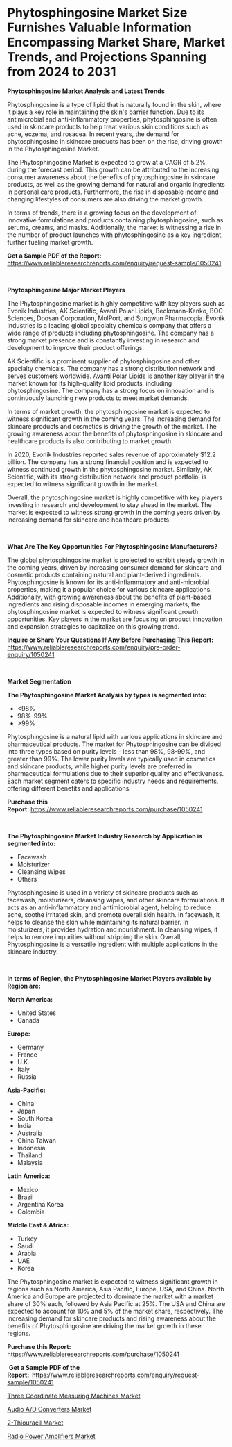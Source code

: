 <p><h1>Phytosphingosine Market Size Furnishes Valuable Information Encompassing Market Share, Market Trends, and Projections Spanning from 2024 to 2031</h1></p><p><strong>Phytosphingosine Market Analysis and Latest Trends</strong></p>
<p><p>Phytosphingosine is a type of lipid that is naturally found in the skin, where it plays a key role in maintaining the skin's barrier function. Due to its antimicrobial and anti-inflammatory properties, phytosphingosine is often used in skincare products to help treat various skin conditions such as acne, eczema, and rosacea. In recent years, the demand for phytosphingosine in skincare products has been on the rise, driving growth in the Phytosphingosine Market.</p><p>The Phytosphingosine Market is expected to grow at a CAGR of 5.2% during the forecast period. This growth can be attributed to the increasing consumer awareness about the benefits of phytosphingosine in skincare products, as well as the growing demand for natural and organic ingredients in personal care products. Furthermore, the rise in disposable income and changing lifestyles of consumers are also driving the market growth.</p><p>In terms of trends, there is a growing focus on the development of innovative formulations and products containing phytosphingosine, such as serums, creams, and masks. Additionally, the market is witnessing a rise in the number of product launches with phytosphingosine as a key ingredient, further fueling market growth.</p></p>
<p><strong>Get a Sample PDF of the Report:&nbsp;</strong> <a href="https://www.reliableresearchreports.com/enquiry/request-sample/1050241">https://www.reliableresearchreports.com/enquiry/request-sample/1050241</a></p>
<p>&nbsp;</p>
<p><strong>Phytosphingosine Major Market Players</strong></p>
<p><p>The Phytosphingosine market is highly competitive with key players such as Evonik Industries, AK Scientific, Avanti Polar Lipids, Beckmann-Kenko, BOC Sciences, Doosan Corporation, MolPort, and Sungwun Pharmacopia. Evonik Industries is a leading global specialty chemicals company that offers a wide range of products including phytosphingosine. The company has a strong market presence and is constantly investing in research and development to improve their product offerings.</p><p>AK Scientific is a prominent supplier of phytosphingosine and other specialty chemicals. The company has a strong distribution network and serves customers worldwide. Avanti Polar Lipids is another key player in the market known for its high-quality lipid products, including phytosphingosine. The company has a strong focus on innovation and is continuously launching new products to meet market demands.</p><p>In terms of market growth, the phytosphingosine market is expected to witness significant growth in the coming years. The increasing demand for skincare products and cosmetics is driving the growth of the market. The growing awareness about the benefits of phytosphingosine in skincare and healthcare products is also contributing to market growth.</p><p>In 2020, Evonik Industries reported sales revenue of approximately $12.2 billion. The company has a strong financial position and is expected to witness continued growth in the phytosphingosine market. Similarly, AK Scientific, with its strong distribution network and product portfolio, is expected to witness significant growth in the market.</p><p>Overall, the phytosphingosine market is highly competitive with key players investing in research and development to stay ahead in the market. The market is expected to witness strong growth in the coming years driven by increasing demand for skincare and healthcare products.</p></p>
<p>&nbsp;</p>
<p><strong>What Are The Key Opportunities For Phytosphingosine Manufacturers?</strong></p>
<p><p>The global phytosphingosine market is projected to exhibit steady growth in the coming years, driven by increasing consumer demand for skincare and cosmetic products containing natural and plant-derived ingredients. Phytosphingosine is known for its anti-inflammatory and anti-microbial properties, making it a popular choice for various skincare applications. Additionally, with growing awareness about the benefits of plant-based ingredients and rising disposable incomes in emerging markets, the phytosphingosine market is expected to witness significant growth opportunities. Key players in the market are focusing on product innovation and expansion strategies to capitalize on this growing trend.</p></p>
<p><strong>Inquire or Share Your Questions If Any Before Purchasing This Report:</strong> <a href="https://www.reliableresearchreports.com/enquiry/pre-order-enquiry/1050241">https://www.reliableresearchreports.com/enquiry/pre-order-enquiry/1050241</a></p>
<p>&nbsp;</p>
<p><strong>Market Segmentation</strong></p>
<p><strong>The Phytosphingosine Market Analysis by types is segmented into:</strong></p>
<p><ul><li><98%</li><li>98%-99%</li><li>>99%</li></ul></p>
<p><p>Phytosphingosine is a natural lipid with various applications in skincare and pharmaceutical products. The market for Phytosphingosine can be divided into three types based on purity levels - less than 98%, 98-99%, and greater than 99%. The lower purity levels are typically used in cosmetics and skincare products, while higher purity levels are preferred in pharmaceutical formulations due to their superior quality and effectiveness. Each market segment caters to specific industry needs and requirements, offering different benefits and applications.</p></p>
<p><strong>Purchase this Report:&nbsp;</strong><a href="https://www.reliableresearchreports.com/purchase/1050241">https://www.reliableresearchreports.com/purchase/1050241</a></p>
<p>&nbsp;</p>
<p><strong>The Phytosphingosine Market Industry Research by Application is segmented into:</strong></p>
<p><ul><li>Facewash</li><li>Moisturizer</li><li>Cleansing Wipes</li><li>Others</li></ul></p>
<p><p>Phytosphingosine is used in a variety of skincare products such as facewash, moisturizers, cleansing wipes, and other skincare formulations. It acts as an anti-inflammatory and antimicrobial agent, helping to reduce acne, soothe irritated skin, and promote overall skin health. In facewash, it helps to cleanse the skin while maintaining its natural barrier. In moisturizers, it provides hydration and nourishment. In cleansing wipes, it helps to remove impurities without stripping the skin. Overall, Phytosphingosine is a versatile ingredient with multiple applications in the skincare industry.</p></p>
<p>&nbsp;</p>
<p><strong>In terms of Region, the Phytosphingosine Market Players available by Region are:</strong></p>
<p>
    <p> <strong> North America: </strong>
        <ul>
            <li>United States</li>
            <li>Canada</li>
        </ul>
        </p> 
    <p> <strong> Europe: </strong>
        <ul>
            <li>Germany</li>
            <li>France</li>
            <li>U.K.</li>
            <li>Italy</li>
            <li>Russia</li>
        </ul>
        </p> 
    <p> <strong> Asia-Pacific: </strong>
        <ul>
            <li>China</li>
            <li>Japan</li>
            <li>South Korea</li>
            <li>India</li>
            <li>Australia</li>
            <li>China Taiwan</li>
            <li>Indonesia</li>
            <li>Thailand</li>
            <li>Malaysia</li>
        </ul>
        </p> 
    <p> <strong> Latin America: </strong>
        <ul>
            <li>Mexico</li>
            <li>Brazil</li>
            <li>Argentina Korea</li>
            <li>Colombia</li>
        </ul>
        </p> 
    <p> <strong> Middle East & Africa: </strong>
        <ul>
            <li>Turkey</li>
            <li>Saudi</li>
            <li>Arabia</li>
            <li>UAE</li>
            <li>Korea</li>
        </ul>
    </p>
    </p>
<p><p>The Phytosphingosine market is expected to witness significant growth in regions such as North America, Asia Pacific, Europe, USA, and China. North America and Europe are projected to dominate the market with a market share of 30% each, followed by Asia Pacific at 25%. The USA and China are expected to account for 10% and 5% of the market share, respectively. The increasing demand for skincare products and rising awareness about the benefits of Phytosphingosine are driving the market growth in these regions.</p></p>
<p><strong>Purchase this Report: </strong><a href="https://www.reliableresearchreports.com/purchase/1050241">https://www.reliableresearchreports.com/purchase/1050241</a></p>
<p>&nbsp;<strong>Get a Sample PDF of the Report:&nbsp;&nbsp;</strong><a href="https://www.reliableresearchreports.com/enquiry/request-sample/1050241">https://www.reliableresearchreports.com/enquiry/request-sample/1050241</a></p>
<p><strong></strong></p>
<p><p><a href="https://view.publitas.com/reportprime-1/three-coordinate-measuring-machines-market-research-report-provides-critical-insights-that-can-help-shape-business-development-and-investment-strategies/">Three Coordinate Measuring Machines Market</a></p><p><a href="https://view.publitas.com/reportprime-1/audio-a-d-converters-market-size-evaluating-its-market-trends-growth-and-projections-2023-2030/">Audio A/D Converters Market</a></p><p><a href="https://iodized-pantydraco-05c.notion.site/2-Thiouracil-Market-Research-Report-Provides-thorough-Industry-Overview-which-offers-an-In-Depth-An-0bfc6d50660741f89b31c7f0ff4a43d4">2-Thiouracil Market</a></p><p><a href="https://view.publitas.com/reportprime-1/radio-power-amplifiers-market-provides-detailed-segmentation-of-this-market-based-on-type-application-and-region-and-forecast-for-the-period-from-2023-2030/">Radio Power Amplifiers Market</a></p></p>
